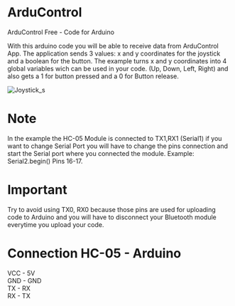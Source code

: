 # ArduControl
ArduControl Free - Code for Arduino

With this arduino code you will be able to receive data from ArduControl App.
The application sends 3 values: x and y coordinates for the joystick and a boolean for the button.
The example turns x and y coordinates into 4 global variables wich can be used in your code. (Up, Down, Left, Right) and also gets a 1 for button pressed and a 0 for Button release.

![Joystick_s](https://user-images.githubusercontent.com/19899398/55690766-54bbca80-595b-11e9-9485-1c2a4388f982.jpg)

# Note

In the example the HC-05 Module is connected to TX1,RX1 (Serial1) if you want to change Serial Port you will have to change the pins connection and start the Serial port where you connected the module. Example: Serial2.begin() Pins 16-17.

# Important

Try to avoid using TX0, RX0 because those pins are used for uploading code to Arduino and you will have to disconnect your Bluetooth module everytime you upload your code.

# Connection HC-05 - Arduino

VCC - 5V<br />
GND - GND<br />
TX - RX<br />
RX - TX<br />

